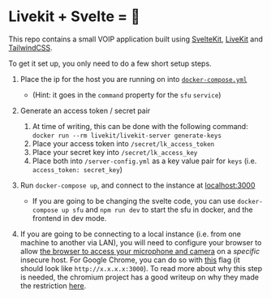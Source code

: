 # Livekit + Svelte = 🦾

This repo contains a small VOIP application built using [SvelteKit](https://kit.svelte.dev), [LiveKit](https://livekit.io) and [TailwindCSS](https://tailwindcss.com). 

To get it set up, you only need to do a few short setup steps.

1. Place the ip for the host you are running on into [`docker-compose.yml`](./docker-compose.yml)
   - (Hint: it goes in the `command` property for the `sfu` `service`)
1. Generate an access token / secret pair
   1. At time of writing, this can be done with the following command:  
      `docker run --rm livekit/livekit-server generate-keys`
   1. Place your access token into `/secret/lk_access_token`
   1. Place your secret key into `/secret/lk_access_key`
   1. Place both into `/server-config.yml` as a key value pair for `keys` (i.e. `access_token: secret_key`)
1. Run `docker-compose up`, and connect to the instance at [localhost:3000](localhost:3000)
   - If you are going to be changing the svelte code, you can use `docker-compose up sfu` and `npm run dev` to start the sfu in docker, and the frontend in dev mode.

1. If you are going to be connecting to a local instance (i.e. from one machine to another via LAN), you will need to configure your browser to allow [the browser to access your microphone and camera](https://developer.mozilla.org/en-US/docs/Web/API/MediaDevices/getUserMedia) on a *specific* insecure host. For Google Chrome, you can do so with [this](brave://flags/#unsafely-treat-insecure-origin-as-secure) flag (it should look like `http://x.x.x.x:3000`). To read more about why this step is needed, the chromium project has a good writeup on why they made the restriction [here](https://www.chromium.org/Home/chromium-security/deprecating-powerful-features-on-insecure-origins).